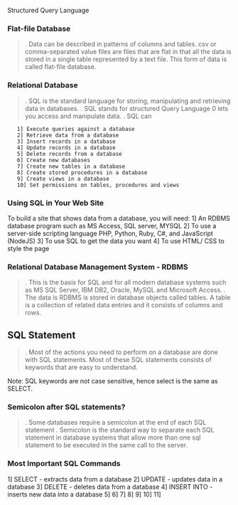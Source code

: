 Structured Query Language

### Flat-file Database

> . Data can be described in patterns of columns and tables.
> csv or comma-separated value files are files that are flat in that all the data is stored in a single table represented by a text file.
> This form of data is called flat-file database.

### Relational Database

> . SQL is the standard language for storing, manipulating and retrieving data in databases.
> . SQL stands for structured Query Language 0 lets you access and manipulate data.
> . SQL can

       1] Execute queries against a database
       2] Retrieve data from a database
       3] Insert records in a database
       4] Update records in a database
       5] Delete records from a database
       6] Create new databases
       7] Create new tables in a database
       8] Create stored procedures in a database
       9] Create views in a database
       10] Set permissions on tables, procedures and views

### Using SQL in Your Web Site

To build a site that shows data from a database, you will need:
1] An RDBMS database program such as MS Access, SQL server, MYSQL
2] To use a server-side scripting language PHP, Python, Ruby, C#, and JavaScript (NodeJS)
3] To use SQL to get the data you want
4] To use HTML/ CSS to style the page

### Relational Database Management System - RDBMS

> . This is the basis for SQL and for all modern database systems such as MS SQL Server, IBM DB2, Oracle, MySQL and Microsoft Access.
> . The data is RDBMS is stored in database objects called tables. A table is a collection of related data entries and it consists of columns and rows.

## SQL Statement

> . Most of the actions you need to perform on a database are done with SQL statements. Most of these SQL statements consists of keywords that are easy to understand.

Note: SQL keywords are not case sensitive, hence select is the same as SELECT.

### Semicolon after SQL statements?

> . Some databases require a semicolon at the end of each SQL statement
> . Semicolon is the standard way to separate each SQL statement in database systems that allow more than one sql statement to be executed in the same call to the server.

### Most Important SQL Commands

1] SELECT - extracts data from a database
2] UPDATE - updates data in a database
3] DELETE - deletes data from a database
4] INSERT INTO - inserts new data into a database
5]
6]
7]
8]
9]
10]
11]
